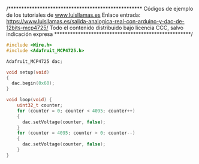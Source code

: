 /***************************************************
Códigos de ejemplo de los tutoriales de www.luisllamas.es
Enlace entrada: https://www.luisllamas.es/salida-analogica-real-con-arduino-y-dac-de-12bits-mcp4725/
Todo el contenido distribuido bajo licencia CCC, salvo indicación expresa
****************************************************/

```cpp
#include <Wire.h>
#include <Adafruit_MCP4725.h>

Adafruit_MCP4725 dac;

void setup(void) 
{
  dac.begin(0x60);
}

void loop(void) {
    uint32_t counter;
    for (counter = 0; counter < 4095; counter++)
    {
      dac.setVoltage(counter, false);
    }
    for (counter = 4095; counter > 0; counter--)
    {
      dac.setVoltage(counter, false);
    }
}
```